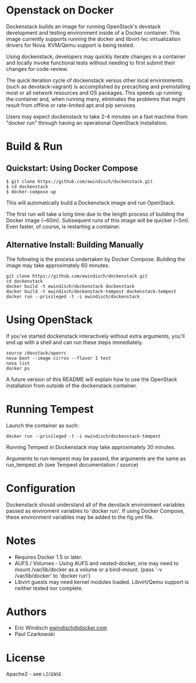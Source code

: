 # Openstack on Docker

Dockenstack builds an image for running OpenStack's devstack development and testing environment inside of a Docker container. This image currently supports running the docker and libvirt-lxc virtualization drivers for Nova. KVM/Qemu support is being tested.

Using dockenstack, developers may quickly iterate changes in a container and locally invoke functional tests without needing to first submit their changes for code-review.

The quick iteration cycle of dockenstack versus other local environments (such as devstack-vagrant) is accomplished by precaching and preinstalling most or all network resources and OS packages. This speeds up running the container and, when running many, eliminates the problems that might result from offline or rate-limited apt and pip services.

Users may expect dockenstack to take 2-4 minutes on a fast machine from "docker run" through having an operational OpenStack installation.

# Build & Run

## Quickstart: Using Docker Compose

```
$ git clone https://github.com/ewindisch/dockenstack.git
$ cd dockenstack
$ docker-compose up
```

This will automatically build a Dockenstack image and run OpenStack.

The first run will take a long time due to the length process of
building the Docker image (~60m). Subsequent runs of this image will be
quicker (~5m). Even faster, of course, is restarting a container.

## Alternative Install: Building Manually

The following is the process undertaken by Docker Compose.
Building the image may take approximately 60 minutes.

```
git clone https://github.com/ewindisch/dockenstack.git
cd dockenstack
docker build -t ewindisch/dockenstack dockenstack
docker build -t ewindisch/dockenstack-tempest dockenstack-tempest
docker run --privileged -t -i ewindisch/dockenstack
```

# Using OpenStack

If you've started dockenstack interactively without extra arguments, you'll end up with a shell and can run these steps immediately.

```
source /devstack/openrc
nova boot --image cirros --flavor 1 test
nova list
docker ps
```

A future version of this README will explain how to use the OpenStack installation from outside of the dockenstack container.

# Running Tempest

Launch the container as such:

```
docker run --privileged -t -i ewindisch/dockenstack-tempest
```

Running Tempest in Dockenstack may take approximately 30 minutes.

Arguments to run-tempest may be passed, the arguments are the same as run_tempest.sh (see Tempest documentation / source)

# Configuration

Dockenstack should understand all of the devstack environment variables
passed as enviroment variables to 'docker run'. If using Docker Compose,
these environment variables may be added to the fig.yml file.

# Notes

* Requires Docker 1.5 or later.
* AUFS / Volumes - Using AUFS and nested-docker, one may need to mount /var/lib/docker as a volume or a bind-mount. (pass '-v /var/lib/docker' to 'docker run')
* Libvirt guests may need kernel modules loaded. Libvirt/Qemu support is neither tested nor complete.

# Authors

* Eric Windisch <ewindisch@docker.com>
* Paul Czarkowski

# License

Apache2 - see `LICENSE`
